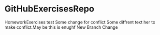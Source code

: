 # GitHubExercisesRepo
HomeworkExercises
test
Some change for conflict
Some diffrent text her to make conflict.May be this is enughf
New Branch Change

